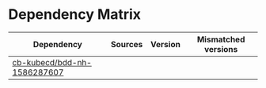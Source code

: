 # Dependency Matrix

Dependency | Sources | Version | Mismatched versions
---------- | ------- | ------- | -------------------
[cb-kubecd/bdd-nh-1586287607](https://github.com/cb-kubecd/bdd-nh-1586287607.git) |  | []() | 
